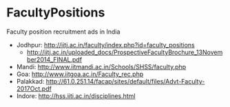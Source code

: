 # FacultyPositions
Faculty position recruitment ads in India

* Jodhpur: http://iitj.ac.in/faculty/index.php?id=faculty_positions
   * http://iitj.ac.in/uploaded_docs/ProspectiveFacultyBrochure_13November2014_FINAL.pdf
* Mandi: http://www.iitmandi.ac.in/Schools/SHSS/faculty.php
* Goa: http://www.iitgoa.ac.in/Faculty_rec.php
* Palakkad: http://61.0.251.14/facap/sites/default/files/Advt-Faculty-2017Oct.pdf
* Indore: http://hss.iiti.ac.in/disciplines.html

